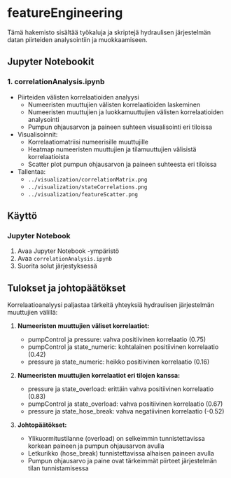 # featureEngineering

Tämä hakemisto sisältää työkaluja ja skriptejä hydraulisen järjestelmän datan piirteiden analysointiin ja muokkaamiseen.

## Jupyter Notebookit

### 1. correlationAnalysis.ipynb
- Piirteiden välisten korrelaatioiden analyysi
  * Numeeristen muuttujien välisten korrelaatioiden laskeminen
  * Numeeristen muuttujien ja luokkamuuttujien välisten korrelaatioiden analysointi
  * Pumpun ohjausarvon ja paineen suhteen visualisointi eri tiloissa
- Visualisoinnit:
  * Korrelaatiomatriisi numeerisille muuttujille
  * Heatmap numeeristen muuttujien ja tilamuuttujien välisistä korrelaatioista
  * Scatter plot pumpun ohjausarvon ja paineen suhteesta eri tiloissa
- Tallentaa:
  * `../visualization/correlationMatrix.png`
  * `../visualization/stateCorrelations.png`
  * `../visualization/featureScatter.png`

## Käyttö

### Jupyter Notebook
1. Avaa Jupyter Notebook -ympäristö
2. Avaa `correlationAnalysis.ipynb`
3. Suorita solut järjestyksessä

## Tulokset ja johtopäätökset

Korrelaatioanalyysi paljastaa tärkeitä yhteyksiä hydraulisen järjestelmän muuttujien välillä:

1. **Numeeristen muuttujien väliset korrelaatiot:**
   - pumpControl ja pressure: vahva positiivinen korrelaatio (0.75)
   - pumpControl ja state_numeric: kohtalainen positiivinen korrelaatio (0.42)
   - pressure ja state_numeric: heikko positiivinen korrelaatio (0.16)

2. **Numeeristen muuttujien korrelaatiot eri tilojen kanssa:**
   - pressure ja state_overload: erittäin vahva positiivinen korrelaatio (0.83)
   - pumpControl ja state_overload: vahva positiivinen korrelaatio (0.67)
   - pressure ja state_hose_break: vahva negatiivinen korrelaatio (-0.52)

3. **Johtopäätökset:**
   - Ylikuormitustilanne (overload) on selkeimmin tunnistettavissa korkean paineen ja pumpun ohjausarvon avulla
   - Letkurikko (hose_break) tunnistettavissa alhaisen paineen avulla
   - Pumpun ohjausarvo ja paine ovat tärkeimmät piirteet järjestelmän tilan tunnistamisessa
